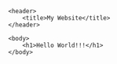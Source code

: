 <html>

	<header>
		<title>My Website</title>
	</header>

	<body>
		<h1>Hello World!!!</h1>
	</body>

</html>
